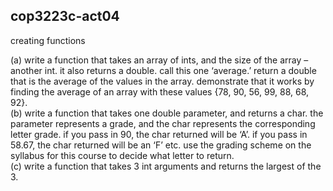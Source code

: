 ## cop3223c-act04
creating functions 

(a) write a function that takes an array of ints, and the size of the array – another int. it also returns a double. call this one ‘average.’ return a double that is the average of the values in the array. demonstrate that it works by finding the average of an array with these values {78, 90, 56, 99, 88, 68, 92}.\
(b) write a function that takes one double parameter, and returns a char. the parameter represents a grade, and the char represents the corresponding letter grade. if you pass in 90, the char returned will be ‘A’. if you pass in 58.67, the char returned will be an ‘F’ etc. use the grading scheme on the syllabus for this course to decide what letter to return.\
(c) write a function that takes 3 int arguments and returns the largest of the 3.
